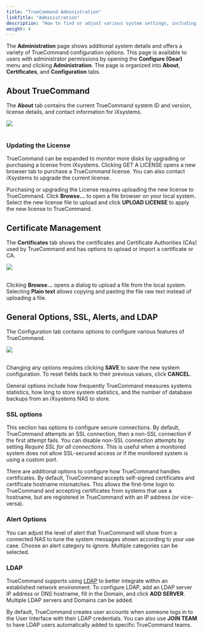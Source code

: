 ```yaml
---
title: "TrueCommand Administration"
linkTitle: "Administration"
description: "How to find or adjust various system settings, including the License, Certificates, LDAP, SSL, Alerts, and other options for connected systems."
weight: 4
---
```


The **Administration** page shows additional system details and offers a variety of TrueCommand configuration options.
This page is available to users with administrator permissions by opening the **Configure (Gear)** menu and clicking **Administration**.
The page is organized into **About**, **Certificates**, and **Configuration** tabs.

## About TrueCommand

The **About** tab contains the current TrueCommand system ID and version, license details, and contact information for iXsystems.

<img src="/images/TC-AdministrationAbout.png">
<br><br>

### Updating the License

TrueCommand can be expanded to monitor more disks by upgrading or purchasing a license from iXsystems.
Clicking GET A LICENSE opens a new browser tab to purchase a TrueCommand license.
You can also contact iXsystems to upgrade the current license.

Purchasing or upgrading the License requires uploading the new license to TrueCommand.
Click **Browse…** to open a file browser on your local system.
Select the new license file to upload and click **UPLOAD LICENSE** to apply the new license to TrueCommand.


## Certificate Management

The **Certificates** tab shows the certificates and Certificate Authorities (CAs) used by TrueCommand and has options to upload or import a certificate or CA.

<img src="/images/TC-AdministrationCertificates.png">
<br><br>

Clicking **Browse...** opens a dialog to upload a file from the local system.
Selecting **Plain text** allows copying and pasting the file raw text instead of uploading a file.


## General Options, SSL, Alerts, and LDAP

The Configuration tab contains options to configure various features of TrueCommand.

<img src="/images/TC-AdministrationConfiguration.png">
<br><br>

Changing any options requires clicking **SAVE** to save the new system configuration.
To reset fields back to their previous values, click **CANCEL**.

General options include how frequently TrueCommand measures systems statistics, how long to store system statistics, and the number of database backups from an iXsystems NAS to store.

### SSL options

This section has options to configure secure connections.
By default, TrueCommand attempts an SSL connection, then a non-SSL connection if the first attempt fails.
You can disable non-SSL connection attempts by setting *Require SSL for all connections*.
This is useful when a monitored system does not allow SSL-secured access or if the monitored system is using a custom port.

There are additional options to configure how TrueCommand handles certificates. By default, TrueCommand accepts self-signed certificates and certificate hostname mismatches.
This allows the first-time login to TrueCommand and accepting certificates from systems that use a hostname, but are registered in TrueCommand with an IP address (or vice-versa).

### Alert Options

You can adjust the level of alert that TrueCommand will show from a connected NAS to tune the system messages shown according to your use case.
Choose an alert category to ignore. Multiple categories can be selected.

### LDAP

TrueCommand supports using [LDAP](https://en.wikipedia.org/wiki/Lightweight_Directory_Access_Protocol) to better integrate within an established network environment.
To configure LDAP, add an LDAP server IP address or DNS hostname, fill in the Domain, and click **ADD SERVER**.
Multiple LDAP servers and Domains can be added.

By default, TrueCommand creates user accounts when someone logs in to the User Interface with their LDAP credentials.
You can also use **JOIN TEAM** to have LDAP users automatically added to specific TrueCommand teams.